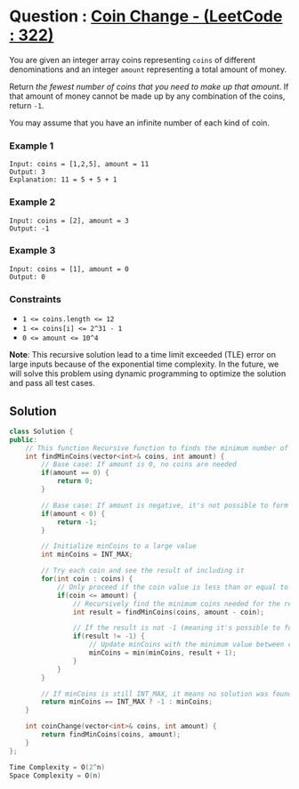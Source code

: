 # Question : [Coin Change - (LeetCode : 322)](https://leetcode.com/problems/coin-change/description/)

You are given an integer array coins representing `coins` of different denominations and an integer `amount` representing a total amount of money.

Return _the fewest number of coins that you need to make up that amount_. If that amount of money cannot be made up by any combination of the coins, return `-1`.

You may assume that you have an infinite number of each kind of coin.

### Example 1

```
Input: coins = [1,2,5], amount = 11
Output: 3
Explanation: 11 = 5 + 5 + 1
```

### Example 2

```
Input: coins = [2], amount = 3
Output: -1
```

### Example 3

```
Input: coins = [1], amount = 0
Output: 0
```

### Constraints

-   `1 <= coins.length <= 12`
-   `1 <= coins[i] <= 2^31 - 1`
-   `0 <= amount <= 10^4`

**Note**: This recursive solution lead to a time limit exceeded (TLE) error on large inputs because of the exponential time complexity. In the future, we will solve this problem using dynamic programming to optimize the solution and pass all test cases.

## Solution

```Cpp
class Solution {
public:
    // This function Recursive function to finds the minimum number of coins needed to make up the given amount.
    int findMinCoins(vector<int>& coins, int amount) {
        // Base case: If amount is 0, no coins are needed
        if(amount == 0) {
            return 0;
        }

        // Base case: If amount is negative, it's not possible to form this amount
        if(amount < 0) {
            return -1;
        }

        // Initialize minCoins to a large value
        int minCoins = INT_MAX;

        // Try each coin and see the result of including it
        for(int coin : coins) {
            // Only proceed if the coin value is less than or equal to the current amount
            if(coin <= amount) {
                // Recursively find the minimum coins needed for the remaining amount (amount - coin)
                int result = findMinCoins(coins, amount - coin);

                // If the result is not -1 (meaning it's possible to form the remaining amount)
                if(result != -1) {
                    // Update minCoins with the minimum value between current minCoins and result + 1 (which includes the current coin).
                    minCoins = min(minCoins, result + 1);
                }
            }
        }

        // If minCoins is still INT_MAX, it means no solution was found
        return minCoins == INT_MAX ? -1 : minCoins;
    }

    int coinChange(vector<int>& coins, int amount) {
        return findMinCoins(coins, amount);
    }
};

Time Complexity = O(2^n)
Space Complexity = O(n)
```
